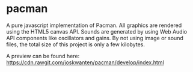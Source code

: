 # pacman

A pure javascript implementation of Pacman. All graphics are rendered using the HTML5 canvas API. 
Sounds are generated by using Web Audio API components like oscillators and gains. By not using image or sound files, the total size of this project is only a few kilobytes.

A preview can be found here:
https://cdn.rawgit.com/joskwanten/pacman/develop/index.html
